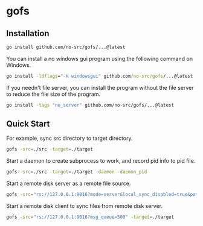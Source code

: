 # gofs

## Installation

```bash
go install github.com/no-src/gofs/...@latest
```

You can install a no windows gui program using the following command on Windows.

```bat
go install -ldflags="-H windowsgui" github.com/no-src/gofs/...@latest
```

If you needn't file server, you can install the program without the file server to reduce the file size of the program.

```bash
go install -tags "no_server" github.com/no-src/gofs/...@latest
```

## Quick Start

For example, sync src directory to target directory.

```bash
gofs -src=./src -target=./target
```

Start a daemon to create subprocess to work, and record pid info to pid file.

```bash
gofs -src=./src -target=./target -daemon -daemon_pid
```

Start a remote disk server as a remote file source.

```bash
gofs -src="rs://127.0.0.1:9016?mode=server&local_sync_disabled=true&path=./src&fs_server=http://127.0.0.1:9015" -target=./target -server
```

Start a remote disk client to sync files from remote disk server.

```bash
gofs -src="rs://127.0.0.1:9016?msg_queue=500" -target=./target
```